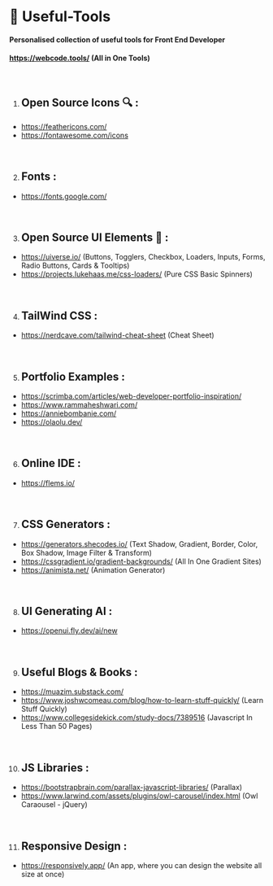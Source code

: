 # 🔧 Useful-Tools
#### Personalised collection of useful tools for Front End Developer
#### https://webcode.tools/ (All in One Tools)
<br>

1. ## Open Source Icons 🔍 :
- https://feathericons.com/
- https://fontawesome.com/icons
<br>

2. ## Fonts :
- https://fonts.google.com/
<br>
  
3. ## Open Source UI Elements 🎨 :
- https://uiverse.io/ (Buttons, Togglers, Checkbox, Loaders, Inputs, Forms, Radio Buttons, Cards & Tooltips)
- https://projects.lukehaas.me/css-loaders/ (Pure CSS Basic Spinners)
<br>

4. ## TailWind CSS :
- https://nerdcave.com/tailwind-cheat-sheet (Cheat Sheet)
<br>

5. ## Portfolio Examples :
- https://scrimba.com/articles/web-developer-portfolio-inspiration/
- https://www.rammaheshwari.com/
- https://anniebombanie.com/
- https://olaolu.dev/
<br>

6. ## Online IDE :
- https://flems.io/
<br>

7. ## CSS Generators :
- https://generators.shecodes.io/ (Text Shadow, Gradient, Border, Color, Box Shadow, Image Filter & Transform)
- https://cssgradient.io/gradient-backgrounds/  (All In One Gradient Sites)
- https://animista.net/ (Animation Generator)
<br>

8. ## UI Generating AI :
- https://openui.fly.dev/ai/new
<br>

9. ## Useful Blogs & Books :
- https://muazim.substack.com/
- https://www.joshwcomeau.com/blog/how-to-learn-stuff-quickly/ (Learn Stuff Quickly)
- https://www.collegesidekick.com/study-docs/7389516 (Javascript In Less Than 50 Pages)
<br>

10. ## JS Libraries :
- https://bootstrapbrain.com/parallax-javascript-libraries/ (Parallax)
- https://www.larwind.com/assets/plugins/owl-carousel/index.html (Owl Caraousel - jQuery)
<br>

11. ## Responsive Design :
- https://responsively.app/ (An app, where you can design the website all size at once)
